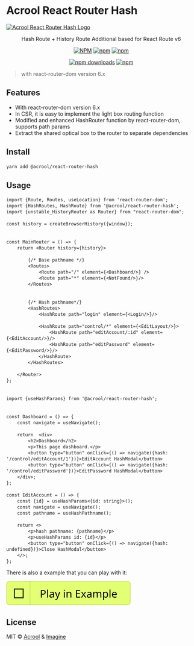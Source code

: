 # Acrool React Router Hash

<a href="https://acrool-react-router-hash.pages.dev/" title="Acrool React Router Hash - Hash Route + History Route Additional based for React Route v6">
    <img src="https://acrool-react-router-hash.pages.dev/og.webp" alt="Acrool React Router Hash Logo"/>
</a>

<p align="center">
    Hash Route + History Route Additional based for React Route v6
</p>

<div align="center">

[![NPM](https://img.shields.io/npm/v/@acrool/react-router-hash.svg?style=for-the-badge)](https://www.npmjs.com/package/@acrool/react-router-hash)
[![npm](https://img.shields.io/bundlejs/size/@acrool/react-router-hash?style=for-the-badge)](https://github.com/acrool/@acrool/react-router-hash/blob/main/LICENSE)
[![npm](https://img.shields.io/npm/l/@acrool/react-router-hash?style=for-the-badge)](https://github.com/acrool/react-router-hash/blob/main/LICENSE)

[![npm downloads](https://img.shields.io/npm/dm/@acrool/react-router-hash.svg?style=for-the-badge)](https://www.npmjs.com/package/@acrool/react-router-hash)
[![npm](https://img.shields.io/npm/dt/@acrool/react-router-hash.svg?style=for-the-badge)](https://www.npmjs.com/package/@acrool/react-router-hash)


</div>

> with react-router-dom version 6.x 


## Features

- With react-router-dom version 6.x
- In CSR, it is easy to implement the light box routing function
- Modified and enhanced HashRouter function by react-router-dom, supports path params
- Extract the shared optical box to the router to separate dependencies

## Install

```bash
yarn add @acrool/react-router-hash
```

## Usage


```tsx
import {Route, Routes, useLocation} from 'react-router-dom';
import {HashRoutes, HashRoute} from '@acrool/react-router-hash';
import {unstable_HistoryRouter as Router} from "react-router-dom";

const history = createBrowserHistory({window});


const MainRouter = () => {
    return <Router history={history}>

        {/* Base pathname */}
        <Routes>
            <Route path="/" element={<Dashboard/>} />
            <Route path="*" element={<NotFound/>}/>
        </Routes>


        {/* Hash pathname*/}
        <HashRoutes>
            <HashRoute path="login" element={<Login/>}/>

            <HashRoute path="control/*" element={<EditLayout/>}>
                <HashRoute path="editAccount/:id" element={<EditAccount/>}/>
                <HashRoute path="editPassword" element={<EditPassword/>}/>
            </HashRoute>
        </HashRoutes>

    </Router>
};


import {useHashParams} from '@acrool/react-router-hash';


const Dashboard = () => {
    const navigate = useNavigate();

    return  <div>
        <h2>Dashboard</h2>
        <p>This page dashboard.</p>
        <button type="button" onClick={() => navigate({hash: '/control/editAccount/1'})}>EditAccount HashModal</button>
        <button type="button" onClick={() => navigate({hash: '/control/editPassword'})}>EditPassword HashModal</button>
    </div>;
};

const EditAccount = () => {
    const {id} = useHashParams<{id: string}>();
    const navigate = useNavigate();
    const pathname = useHashPathname();
    
    return <>
        <p>hash pathname: {pathname}</p>
        <p>useHashParams id: {id}</p>
        <button type="button" onClick={() => navigate({hash: undefined})}>Close HashModal</button>
    </>;
};
```


There is also a example that you can play with it:

[![Play react-editext-example](https://raw.githubusercontent.com/acrool/acrool-react-router-hash/main/play-in-example-button.svg)](https://acrool-react-router-hash.pages.dev)



## License

MIT © [Acrool](https://github.com/acrool) & [Imagine](https://github.com/imagine10255)
